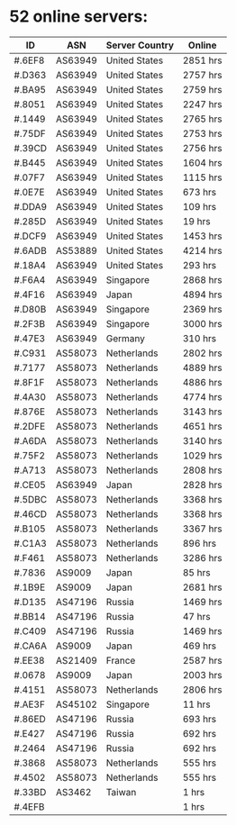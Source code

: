 # 52 online servers:

| ID | ASN | Server Country | Online |
| ------ | ------ | ------ | ------ |
| #.6EF8 | AS63949 | United States | 2851 hrs |
| #.D363 | AS63949 | United States | 2757 hrs |
| #.BA95 | AS63949 | United States | 2759 hrs |
| #.8051 | AS63949 | United States | 2247 hrs |
| #.1449 | AS63949 | United States | 2765 hrs |
| #.75DF | AS63949 | United States | 2753 hrs |
| #.39CD | AS63949 | United States | 2756 hrs |
| #.B445 | AS63949 | United States | 1604 hrs |
| #.07F7 | AS63949 | United States | 1115 hrs |
| #.0E7E | AS63949 | United States | 673 hrs |
| #.DDA9 | AS63949 | United States | 109 hrs |
| #.285D | AS63949 | United States | 19 hrs |
| #.DCF9 | AS63949 | United States | 1453 hrs |
| #.6ADB | AS53889 | United States | 4214 hrs |
| #.18A4 | AS63949 | United States | 293 hrs |
| #.F6A4 | AS63949 | Singapore | 2868 hrs |
| #.4F16 | AS63949 | Japan | 4894 hrs |
| #.D80B | AS63949 | Singapore | 2369 hrs |
| #.2F3B | AS63949 | Singapore | 3000 hrs |
| #.47E3 | AS63949 | Germany | 310 hrs |
| #.C931 | AS58073 | Netherlands | 2802 hrs |
| #.7177 | AS58073 | Netherlands | 4889 hrs |
| #.8F1F | AS58073 | Netherlands | 4886 hrs |
| #.4A30 | AS58073 | Netherlands | 4774 hrs |
| #.876E | AS58073 | Netherlands | 3143 hrs |
| #.2DFE | AS58073 | Netherlands | 4651 hrs |
| #.A6DA | AS58073 | Netherlands | 3140 hrs |
| #.75F2 | AS58073 | Netherlands | 1029 hrs |
| #.A713 | AS58073 | Netherlands | 2808 hrs |
| #.CE05 | AS63949 | Japan | 2828 hrs |
| #.5DBC | AS58073 | Netherlands | 3368 hrs |
| #.46CD | AS58073 | Netherlands | 3368 hrs |
| #.B105 | AS58073 | Netherlands | 3367 hrs |
| #.C1A3 | AS58073 | Netherlands | 896 hrs |
| #.F461 | AS58073 | Netherlands | 3286 hrs |
| #.7836 | AS9009 | Japan | 85 hrs |
| #.1B9E | AS9009 | Japan | 2681 hrs |
| #.D135 | AS47196 | Russia | 1469 hrs |
| #.BB14 | AS47196 | Russia | 47 hrs |
| #.C409 | AS47196 | Russia | 1469 hrs |
| #.CA6A | AS9009 | Japan | 469 hrs |
| #.EE38 | AS21409 | France | 2587 hrs |
| #.0678 | AS9009 | Japan | 2003 hrs |
| #.4151 | AS58073 | Netherlands | 2806 hrs |
| #.AE3F | AS45102 | Singapore | 11 hrs |
| #.86ED | AS47196 | Russia | 693 hrs |
| #.E427 | AS47196 | Russia | 692 hrs |
| #.2464 | AS47196 | Russia | 692 hrs |
| #.3868 | AS58073 | Netherlands | 555 hrs |
| #.4502 | AS58073 | Netherlands | 555 hrs |
| #.33BD | AS3462 | Taiwan | 1 hrs |
| #.4EFB |  |  | 1 hrs |

